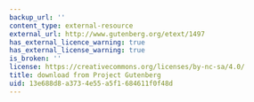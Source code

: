 ```yaml
---
backup_url: ''
content_type: external-resource
external_url: http://www.gutenberg.org/etext/1497
has_external_licence_warning: true
has_external_license_warning: true
is_broken: ''
license: https://creativecommons.org/licenses/by-nc-sa/4.0/
title: download from Project Gutenberg
uid: 13e688d8-a373-4e55-a5f1-684611f0f48d
---
```

